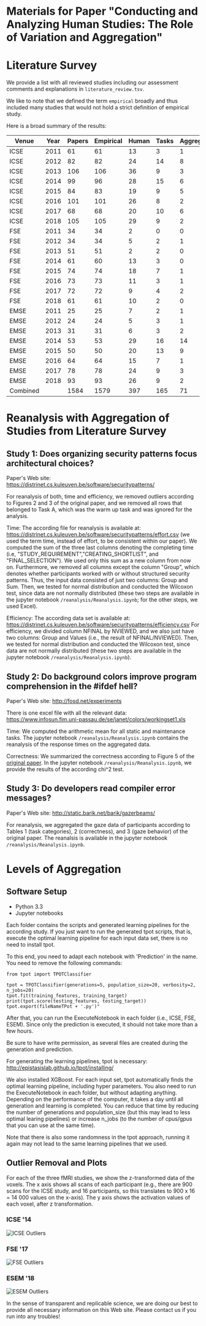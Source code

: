 # Materials for Paper "Conducting and Analyzing Human Studies: The Role of Variation and Aggregation"

# Literature Survey

We provide a list with all reviewed studies including our assessment comments and explanations in `literature_review.tsv`.

We like to note that we defined the term `empirical` broadly and thus included many studies that would not hold a strict definition of empirical study.

Here is a broad summary of the results:

| Venue | Year | Papers | Empirical | Human | Tasks | Aggregated | Single | Both | Other|  
|---|---|---|---|---|---|---|---|---|---|
| ICSE | 2011 | 61 | 61 | 13 | 3 | 1 | 0 | 2 | 0 |
| ICSE | 2012 | 82 | 82 | 24 | 14 | 8 | 3 | 2 | 1 |
| ICSE | 2013 | 106 | 106 | 36 | 9 | 3 | 2 | 3 | 1 |
| ICSE | 2014 | 99 | 96 | 28 | 15 | 6 | 0 | 5 | 4 |
| ICSE | 2015 | 84 | 83 | 19 | 9 | 5 | 1 | 2 | 1 |
| ICSE | 2016 | 101 | 101 | 26 | 8 | 2 | 1 | 4 | 1 |
| ICSE | 2017 | 68 | 68 | 20 | 10 | 6 | 3 | 1 | 0 |
| ICSE | 2018 | 105 | 105 | 29 | 9 | 2 | 4 | 1 | 2 |
| FSE | 2011 | 34 | 34 | 2 | 0 | 0 | 0 | 0 | 0 |
| FSE | 2012 | 34 | 34 | 5 | 2 | 1 | 0 | 0 | 1 |
| FSE | 2013 | 51 | 51 | 2 | 2 | 0 | 2 | 0 | 0 |
| FSE | 2014 | 61 | 60 | 13 | 3 | 0 | 1 | 2 | 0 |
| FSE | 2015 | 74 | 74 | 18 | 7 | 1 | 3 | 3 | 0 |
| FSE | 2016 | 73 | 73 | 11 | 3 | 1 | 0 | 1 | 1 |
| FSE | 2017 | 72 | 72 | 9 | 4 | 2 | 1 | 1 | 0 |
| FSE | 2018 | 61 | 61 | 10 | 2 | 0 | 0 | 2 | 0 |
| EMSE | 2011 | 25 | 25 | 7 | 2 | 1 | 0 | 0 | 1 |
| EMSE | 2012 | 24 | 24 | 5 | 3 | 1 | 0 | 1 | 1 |
| EMSE | 2013 | 31 | 31 | 6 | 3 | 2 | 1 | 0 | 0 |
| EMSE | 2014 | 53 | 53 | 29 | 16 | 14 | 1 | 1 | 0 |
| EMSE | 2015 | 50 | 50 | 20 | 13 | 9 | 0 | 3 | 1 |
| EMSE | 2016 | 64 | 64 | 15 | 7 | 1 | 1 | 4 | 1 |
| EMSE | 2017 | 78 | 78 | 24 | 9 | 3 | 0 | 6 | 0 |
| EMSE | 2018 | 93 | 93 | 26 | 9 | 2 | 0 | 4 | 3 |
| Combined | | 1584 | 1579 | 397 | 165 | 71 | 22 | 51 | 19

# Reanalysis with Aggregation of Studies from Literature Survey

## Study 1: Does organizing security patterns focus architectural choices?

Paper's Web site: https://distrinet.cs.kuleuven.be/software/securitypatterns/

For reanalysis of both, time and efficiency, we removed outliers according to Figures 2 and 3 of the original paper, and we removed all rows that belonged to Task A, which was the warm up task and was ignored for the analysis.

Time: The according file for reanalysis is available at: https://distrinet.cs.kuleuven.be/software/securitypatterns/effort.csv
(we used the term time, instead of effort, to be consistent within our paper). We computed the sum of the three last columns denoting the completing time (i.e, "STUDY_REQUIREMENT","CREATING_SHORTLIST", and "FINAL_SELECTION"). We used only this sum as a new column from now on. Furthermore, we removed all columns except the column "Group", which denotes whether participants worked with or without structured security patterns. Thus, the input data consisted of just two columns: Group and Sum. Then, we tested for normal distribution and conducted the Wilcoxon test, since data are not normally distributed (these two steps are available in the jupyter notebook `/reanalysis/Reanalysis.ipynb`; for the other steps, we used Excel).

Efficiency: The according data set is available at:
https://distrinet.cs.kuleuven.be/software/securitypatterns/efficiency.csv
For efficiency, we divided column NFINAL by NVIEWED, and we also just have two columns: Group and Values (i.e., the result of NFINAL/NVIEWED). Then, we tested for normal distribution and conducted the Wilcoxon test, since data are not normally distributed (these two steps are available in the jupyter notebook `/reanalysis/Reanalysis.ipynb`).

## Study 2: Do background colors improve program comprehension in the #ifdef hell?

Paper's Web site: http://fosd.net/experiments

There is one excel file with all the relevant data: https://www.infosun.fim.uni-passau.de/se/janet/colors/workingset1.xls

Time: We computed the arithmetic mean for all static and maintenance tasks. The jupyter notebook `/reanalysis/Reanalysis.ipynb` contains the reanalysis of the response times on the aggregated data.

Correctness: We summarized the correctness according to Figure 5 of the [original paper](https://link.springer.com/article/10.1007/s10664-012-9208-x). In the jupyter notebook `/reanalysis/Reanalysis.ipynb`, we provide the results of the according chi^2 test.

## Study 3: Do developers read compiler error messages?

Paper's Web site: http://static.barik.net/barik/gazerbeams/

For reanalysis, we aggregated the gaze data of participants according to Tables 1 (task categories), 2 (correctness), and 3 (gaze behavior) of the original paper. The reanalsis is available in the jupyter notebook `/reanalysis/Reanalysis.ipynb`.

# Levels of Aggregation

## Software Setup

* Python 3.3
* Jupyter notebooks

Each folder contains the scripts and generated learning pipelines for the according study. If you just want to run the generated tpot scripts, that is, execute the optimal learning pipeline for each input data set, there is no need to install tpot.

To this end, you need to adapt each notebook with 'Prediction' in the name. You need to remove the following commands:

```
from tpot import TPOTClassifier

tpot = TPOTClassifier(generations=5, population_size=20, verbosity=2, n_jobs=20)
tpot.fit(training_features, training_target)
print(tpot.score(testing_features, testing_target))
tpot.export(fileNameTPot + '.py')"
```

After that, you can run the ExecuteNotebook in each folder (i.e., ICSE, FSE, ESEM). Since only the prediction is executed, it should not take more than a few hours.

Be sure to have write permission, as several files are created during the generation and prediction.

For generating the learning pipelines, tpot is necessary: http://epistasislab.github.io/tpot/installing/

We also installed XGBoost. For each input set, tpot automatically finds the optimal learning pipeline, including hyper parameters. You also need to run the ExecuteNotebook in each folder, but without adapting anything. Depending on the performance of the computer, it takes a day until all generation and learning is completed. You can reduce that time by reducing the number of generations and population_size (but this may lead to less optimal learing pipelines) or increase n_jobs (to the number of cpus/gpus that you can use at the same time).

Note that there is also some randomness in the tpot approach, running it again may not lead to the same learning pipelines that we used.

## Outlier Removal and Plots

For each of the three fMRI studies, we show the z-transformed data of the voxels. The x axis shows all scans of each participant (e.g., there are 900 scans for the ICSE study, and 16 participants, so this translates to 900 x 16 = 14 000 values on the x-axis). The y axis shows the activation values of each voxel, after z transformation.

### ICSE '14
![ICSE Outliers](ICSE_Outliers.png)

### FSE '17
![FSE Outliers](FSE_Outliers.png)

### ESEM '18
![ESEM Outliers](ESEM_Outliers.png)

In the sense of transparent and replicable science, we are doing our best to provide all necessary information on this Web site. Please contact us if you run into any troubles!
